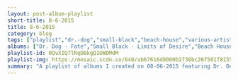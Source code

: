 ```yaml
---
layout: post-album-playlist
short-title: 8-6-2015
title: 8-6-2015
category: blog
tags: ["playlist","dr.-dog","small-black","beach-house","various-artists","the-maccabees","generationals","various-artists","hatebreed","various-artists"]
albums: ["Dr. Dog - Fate","Small Black - Limits of Desire","Beach House - Beach House","Various Artists - The Ultimate Bobby Darin","The Maccabees - Marks To Prove It","Generationals - Lucky Numbers EP","Various Artists - Run the Jewels 2","Hatebreed - For The Lions","Various Artists - Visions"]
playlist-id: 0QvXIQ7lRqDBkgQ1UWDMdM
playlist-img: https://mosaic.scdn.co/640/ab67616d0000b2730bc26f501f81557716a4a098ab67616d0000b27332ca9d1b933d95925e170c90ab67616d0000b27372c5265c12fd8effdc006b75ab67616d0000b273c8f5cb38a83a0a104a0b9d98
summary: "A playlist of albums I created on 08-06-2015 featuring Dr. Dog, Small Black, Beach House, Various Artists, The Maccabees, Generationals, Various Artists, Hatebreed, and Various Artists."
---
```

